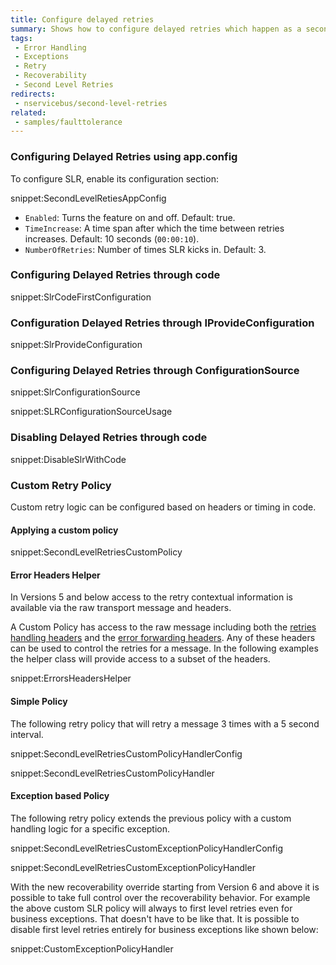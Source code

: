 ```yaml
---
title: Configure delayed retries
summary: Shows how to configure delayed retries which happen as a second stage of the default recoverability behavior.
tags:
 - Error Handling
 - Exceptions
 - Retry
 - Recoverability
 - Second Level Retries
redirects:
 - nservicebus/second-level-retries
related:
 - samples/faulttolerance
---
```


### Configuring Delayed Retries using app.config

To configure SLR, enable its configuration section:

snippet:SecondLevelRetiesAppConfig

 * `Enabled`: Turns the feature on and off. Default: true.
 * `TimeIncrease`: A time span after which the time between retries increases. Default: 10 seconds (`00:00:10`).
 * `NumberOfRetries`: Number of times SLR kicks in. Default: 3.


### Configuring Delayed Retries through code

snippet:SlrCodeFirstConfiguration


### Configuration Delayed Retries through IProvideConfiguration

snippet:SlrProvideConfiguration


### Configuring Delayed Retries through ConfigurationSource

snippet:SlrConfigurationSource

snippet:SLRConfigurationSourceUsage


### Disabling Delayed Retries through code

snippet:DisableSlrWithCode

### Custom Retry Policy

Custom retry logic can be configured based on headers or timing in code.


#### Applying a custom policy

snippet:SecondLevelRetriesCustomPolicy


#### Error Headers Helper

In Versions 5 and below access to the retry contextual information is available via the raw transport message and headers.

A Custom Policy has access to the raw message including both the [retries handling headers](/nservicebus/messaging/headers.md#retries-handling-headers) and the [error forwarding headers](/nservicebus/messaging/headers.md#error-forwarding-headers). Any of these headers can be used to control the retries for a message. In the following examples the helper class will provide access to a subset of the headers.

snippet:ErrorsHeadersHelper


#### Simple Policy

The following retry policy that will retry a message 3 times with a 5 second interval.

snippet:SecondLevelRetriesCustomPolicyHandlerConfig

snippet:SecondLevelRetriesCustomPolicyHandler


#### Exception based Policy

The following retry policy extends the previous policy with a custom handling logic for a specific exception.

snippet:SecondLevelRetriesCustomExceptionPolicyHandlerConfig

snippet:SecondLevelRetriesCustomExceptionPolicyHandler

With the new recoverability override starting from Version 6 and above it is possible to take full control over the recoverability behavior. For example the above custom SLR policy will always to first level retries even for business exceptions. That doesn't have to be like that. It is possible to disable first level retries entirely for business exceptions like shown below:

snippet:CustomExceptionPolicyHandler
